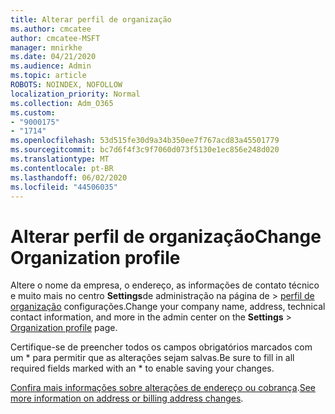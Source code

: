 ```yaml
---
title: Alterar perfil de organização
ms.author: cmcatee
author: cmcatee-MSFT
manager: mnirkhe
ms.date: 04/21/2020
ms.audience: Admin
ms.topic: article
ROBOTS: NOINDEX, NOFOLLOW
localization_priority: Normal
ms.collection: Adm_O365
ms.custom:
- "9000175"
- "1714"
ms.openlocfilehash: 53d515fe30d9a34b350ee7f767acd83a45501779
ms.sourcegitcommit: bc7d6f4f3c9f7060d073f5130e1ec856e248d020
ms.translationtype: MT
ms.contentlocale: pt-BR
ms.lasthandoff: 06/02/2020
ms.locfileid: "44506035"
---
```

# <a name="change-organization-profile"></a><span data-ttu-id="cdb55-102">Alterar perfil de organização</span><span class="sxs-lookup"><span data-stu-id="cdb55-102">Change Organization profile</span></span>

<span data-ttu-id="cdb55-103">Altere o nome da empresa, o endereço, as informações de contato técnico e muito mais no centro **Settings**de administração na página de  >  [perfil de organização](https://go.microsoft.com/fwlink/p/?linkid=2067339) configurações.</span><span class="sxs-lookup"><span data-stu-id="cdb55-103">Change your company name, address, technical contact information, and more in the admin center on the **Settings** > [Organization profile](https://go.microsoft.com/fwlink/p/?linkid=2067339) page.</span></span>

<span data-ttu-id="cdb55-104">Certifique-se de preencher todos os campos obrigatórios marcados com um \* para permitir que as alterações sejam salvas.</span><span class="sxs-lookup"><span data-stu-id="cdb55-104">Be sure to fill in all required fields marked with an \* to enable saving your changes.</span></span>

<span data-ttu-id="cdb55-105">[Confira mais informações sobre alterações de endereço ou cobrança](https://docs.microsoft.com/microsoft-365/admin/manage/change-address-contact-and-more).</span><span class="sxs-lookup"><span data-stu-id="cdb55-105">[See more information on address or billing address changes](https://docs.microsoft.com/microsoft-365/admin/manage/change-address-contact-and-more).</span></span>